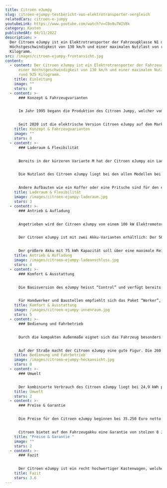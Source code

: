 ```yaml
---
title: Citroën eJumpy
slug: citroen-ejumpy-testbericht-von-elektrotransporter-vergleich
relatedCars: citroen-e-jumpy
youtubeLink: https://www.youtube.com/watch?v=C0o0u7WIV8k
category: Kasten
publishedAt: 04/11/2022
description: >
  Der Citroen eJumpy ist ein Elektrotransporter der Fahrzeugklasse N1 mit einer
  Höchstgeschwindigkeit von 130 km/h und einer maximalen Nutzlast von rund 925
  Kilogramm.
src: /images/citroen-ejumpy-frontansicht.jpg
content:
  - content: Der Citroen eJumpy ist ein Elektrotransporter der Fahrzeugklasse N1 mit
      einer Höchstgeschwindigkeit von 130 km/h und einer maximalen Nutzlast von
      rund 925 Kilogramm.
    title: Einleitung
    image: ""
    stars: 0
  - content: >-
      ### Konzept & Fahrzeugvarianten


      Im Jahr 1995 begann die Produktion des Citroen Jumpy, welcher vom PSA-Konzern entwickelt wurde und mit dem Peugeot Expert und dem Fiat Scudo zwei Schwestermodelle besaß. Auch die zweite Generation ab 2007 war ein Gemeinschaftsprojekt der drei Hersteller. Dies änderte sich aber mit der dritten Generation, die seit 2016 auf dem Markt ist. Diese ist auch in Zusammenarbeit mit Toyota entstanden, wodurch der Jumpy gleich drei Geschwister hat: den Peugeot Expert, den Toyota Proace sowie den Opel Vivaro.


      Seit 2020 ist die elektrische Version Citroen eJumpy auf dem Markt. Der Kastenwagen ist elektrisch in zwei Längen erhältlich: 4,95 Meter (M) sowie 5,30 Meter (XL). Außerdem hat der Kunde die Wahl zwischen zwei Akkus mit 50 kWh bzw. 75 kWh Kapazität, welche natürlich unterschiedliche Reichweiten ermöglichen. Der Citroen eJumpy ist auch als Kombi erhältlich, mit Sitzen und Fenstern im Fond. Hier soll es aber um die Kastenwagen-Version gehen.
    title: Konzept & Fahrzeugvarianten
    image: ""
    stars: 0
  - content: >-
      ### Laderaum & Flexibilität


      Bereits in der kürzeren Variante M hat der Citroen eJumpy ein Ladevolumen von maximal 5.800 Liter. Der Stauraum kann über zwei geteilte, seitlich schwenkende Hecktüren oder eine nach oben schwingende Heckklappe beladen werden. Außerdem ist eine seitliche Schiebetür serienmäßig vorhanden. Der Laderaum hat beim eJumpy M eine Länge von rund 2,41 Meter, die Breite liegt bei maximal 1,62 Meter und die Ladung kann bis zu 1,33 Meter hoch geladen werden. Bei der größeren Versionen ändert sich vor allem die Länge des Laderaums: als Jumpy XL liegt diese bei 2,76 Meter. Dadurch entsteht ein Ladevolumen von maximal 6.600 Liter.


      Die Nutzlast des Citroen eJumpy liegt bei den allen Modellen bei rund 925 Kilogramm. Allerdings gibt es die 50 kWh-Version mit einer optionalen erhöhten Nutzlast, welche dann bei rund 1.150 Kilogramm liegt. Die Anhängelast ist bei allen Modellen gleich: 1.000 Kilogramm für gebremste, 750 Kilogramm für ungebremste Anhänger.


      Andere Aufbauten wie ein Koffer oder eine Pritsche sind für den eJumpy nicht verfügbar.
    title: Laderaum & Flexibilität
    image: /images/citroen-ejumpy-laderaum.jpg
    stars: 3
  - content: >-
      ### Antrieb & Aufladung


      Angetrieben wird der Citroen eJumpy von einem 100 kW Elektromotor, der ein Drehmoment von 260 Nm bereitstellt und den Citroen in ungefähr 12 Sekunden von 0 auf 100 km/h bringt. Wie meist bei Elektrofahrzeugen erfolgt die Kraftübertragung stufenlos. Die Höchstgeschwindigkeit beträgt bei allen Versionen bei 130 km/h. 


      Der Citroen eJumpy ist mit zwei Akku-Varianten erhältlich: Der 50 kWh-Akku ermöglicht maximale Reichweiten um die 230 Kilometer. Für eine 11 kW Wechselstrom-Wallbox gibt Citroen die volle Aufladungszeit mit 4 Stunden und 45 Minuten an. Außerdem ist eine Schnellladefunktion für eine 100 kW Gleichstrom-Wallbox verfügbar, welche die Ladung von 0 auf 80% in gerade einmal 32 Minuten erledigen soll.


      Der größere Akku mit 75 kWh Kapazität soll über eine maximale Reichweite von rund 320 Kilometer liegen ermöglichen, was sehr beachtlich ist für ein Fahrzeug dieser Größe. Allerdings dürften solche Strecken nur ohne Zuladung und mit wenig Steigung zu schaffen sein. Die Ladezeiten liegen hier bei rund 7 Stunden für die Wallbox und rund 48 Minuten für die 80-prozentige Schnellaufladung.
    title: Antrieb & Aufladung
    image: /images/citroen-ejumpy-ladeanschluss.jpg
    stars: 4
  - content: >-
      ### Komfort & Ausstattung


      Die Basisversion des eJumpy heisst “Control” und verfügt bereits serienmäßig über ABS, einen Doppel-Airbag, eine praktische Berganfahrhilfe sowie eine Zentralverriegelung. Für rund 1.500 Euro mehr bekommt man die Ausstattungslinie “Club”, welche zusätzlich über eine Audioanlage, eine akustische Einparkhilfe, Klimaanlage sowie Regen- und Lichtsensor verfügt. 


      Für Handwerker und Baustellen empfiehlt sich das Paket “Worker”, welches etwa 3.000 Euro über dem Basismodell liegt. Dieses beinhaltet ein “Baustellen-Paket” mit erhöhter Bodenfreiheit und einem Motorschutz sowie einer erhöhten Nutzlast von rund 1.150 Kilogramm. Und eine sogenannte “Grip Control” verhindert das Durchdrehen der Räder auf unbefestigtem Untergrund. Zusätzliche praktische Extras für den eJumpy beinhalten eine Anhängerkupplung (480 Euro), eine zusätzliche linke Schiebetür (370 Euro) sowie eine verglaste Trennwand (ab 150 Euro).
    title: Komfort & Ausstattung
    image: /images/citroen-ejumpy-innenraum.jpg
    stars: 5
  - content: >-
      ### Bedienung und Fahrbetrieb


      Durch die kompakten Außenmaße eignet sich das Fahrzeug besonders  für schmale Wege in Der eJumpy ist ein recht luxuriöser Kastenwagen, dessen Fahrerkabine sehr komfortabel und hochwertig ist. Die Anzeigen sind fast alle digital und auch sonst mutet das Armaturenbrett sehr modern an. Der Transporter wirkt dadurch weniger wie ein robuster Handwerker-Kastenwagen und mehr wie ein komfortabler Kleinbus. Etwas gewöhnungsbedürftig ist der Fahrmodus-Schalter, der nur mit einem Finger bedient werden kann, wodurch die Auswahl etwas hakelig ist.


      Auf der Straße macht der Citroen eJumpy eine gute Figur. Die 260 Nm brauchen für ihre Entfaltung nicht wie beim Verbrennermotor einen konkreten Drehzahlbereich, sondern sind direkt vorhanden. Dadurch beschleunigt der Elektrotransporter mehr als ordentlich und ist dank 100 kW Leistung auch auf Landstraßen flott unterwegs. Und auch die Autobahn ist kein Hindernis, allerdings ist das Fahrzeug bei 100 km/h abgeriegelt.
    title: Bedienung und Fahrbetrieb
    image: /images/citroen-ejumpy-heckansicht.jpg
    stars: 0
  - content: >-
      ### Umwelt


      Der kombinierte Verbrauch des Citroen eJumpy liegt bei 24,9 kWh pro 100 km. Das Fahrzeug verbraucht damit deutlich mehr als andere Modelle seiner Größe. Bei angenommenen 30 Cent pro Kilowattstunde kosten 100 km Fahrstrecke 7,47 €.
    title: Umwelt
    stars: 2
  - content: >-
      ### Preise & Garantie


      Die Preise für den Citroen eJumpy beginnen bei 35.250 Euro netto für den eJumpy M mit 50 kWh-Akku und Basisausstattung. Die Variante mit einer Akkukapazität von 75 kWh kostet exakt 5.000 Euro mehr. Der eJumpy XL mit 5,30 Meter Länge ist ab 36.330 Euro netto verfügbar, ab 40.880 Euro mit dem größeren Akku. Alle Batterien sind im Preis enthalten und müssen nicht dazu gemietet werden.


      Citroen bietet auf den Fahrzeugakku eine Garantie von stolzen 8 Jahren bzw. 160.000 Kilometer. Für das Fahrzeug gelten wie üblich bei Citroen eine Herstellergarantie von 2 Jahren ohne Kilometerbeschränkung.
    title: "Preise & Garantie "
    image: ""
    stars: 2
  - content: >-
      ### Fazit


      Der Citroen eJumpy ist ein recht hochwertiger Kastenwagen, welcher zudem mit einer recht hohen Reichweite punktet. Der Laderaum ist sehr geräumig und einfach beladbar und es gibt viele praktische Ausstattungsdetails für den Berufsalltag, wodurch der eJumpy speziell für Lieferanten und Handwerker sehr interessant sein dürfte. Allerdings ist das Fahrzeug nicht gerade günstig. Die eJumpy-Modelle kosten 8.000 bis 10.000 Euro netto mehr als das vergleichbare Verbrenner-Modell. Dadurch könnte das Fahrzeug für einige Interessenten schlich nicht erschwinglich sein.
    title: Fazit
    stars: 3.6
---
```

